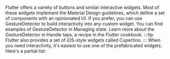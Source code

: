 Flutter offers a variety of buttons and similar interactive widgets.
Most of these widgets implement the Material Design guidelines,
which define a set of components with an opinionated UI.
If you prefer, you can use GestureDetector to build
interactivity into any custom widget.
You can find examples of GestureDetector in
Managing state. Learn more about the GestureDetector
in Handle taps, a recipe in the Flutter cookbook.
:::tip
Flutter also provides a set of iOS-style widgets called
Cupertino.
:::
When you need interactivity, it's easiest to use one of
the prefabricated widgets. Here's a partial list:
